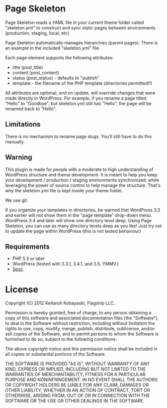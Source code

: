 # Page Skeleton

Page Skeleton reads a YAML file in your current theme folder called "skeleton.yml" to construct and sync static pages between environments (production, staging, local, etc)

Page Skeleton automatically manages hierarchies (parent pages). There is an example in the included "skeleton.yml" file.

Each page element supports the following attributes:

* title (post_title)
* content (post_content)
* status (post_status) - defaults to "publish"
* template - the filename of the PHP template (directories permitted!!)

All attributes are optional, and on update, *will* override changes that were made directly in WordPress. For example, if you rename a page titled "Hello" to "Goodbye", but skeleton.yml still has "Hello", the page will be renamed back to "Hello".

## Limitations

There is no mechanism to rename page slugs. You'll still have to do this manually.

## Warning

This plugin is made for people with a moderate to high understanding of WordPress structure and theme development. It is meant to help you keep your development / production / staging environments synchronized, while leveraging the power of source control to help manage the structure. That's why the skeleton.yml file is kept inside your theme folder.

We use git.

If you organize your templates in directories, be warned that WordPress 3.3 and earlier will _not_ show them in the "page template" drop-down menu. WordPress 3.4 and later will show one directory level deep. Using Page Skeleton, you can use as many directory levels deep as you like! Just try not to update the page within WordPress (this is not tested behaviour)

## Requirements

* PHP 5.3 or later
* WordPress (tested with 3.3.1, 3.4.1, and 3.5. YMMV.)
* [Spyc](https://github.com/mustangostang/spyc).

# License

Copyright (C) 2012 Keitaroh Kobayashi, Flagship LLC.

Permission is hereby granted, free of charge, to any person obtaining a copy of this software and associated documentation files (the "Software"), to deal in the Software without restriction, including without limitation the rights to use, copy, modify, merge, publish, distribute, sublicense, and/or sell copies of the Software, and to permit persons to whom the Software is furnished to do so, subject to the following conditions:

The above copyright notice and this permission notice shall be included in all copies or substantial portions of the Software.

THE SOFTWARE IS PROVIDED "AS IS", WITHOUT WARRANTY OF ANY KIND, EXPRESS OR IMPLIED, INCLUDING BUT NOT LIMITED TO THE WARRANTIES OF MERCHANTABILITY, FITNESS FOR A PARTICULAR PURPOSE AND NONINFRINGEMENT. IN NO EVENT SHALL THE AUTHORS OR COPYRIGHT HOLDERS BE LIABLE FOR ANY CLAIM, DAMAGES OR OTHER LIABILITY, WHETHER IN AN ACTION OF CONTRACT, TORT OR OTHERWISE, ARISING FROM, OUT OF OR IN CONNECTION WITH THE SOFTWARE OR THE USE OR OTHER DEALINGS IN THE SOFTWARE.
